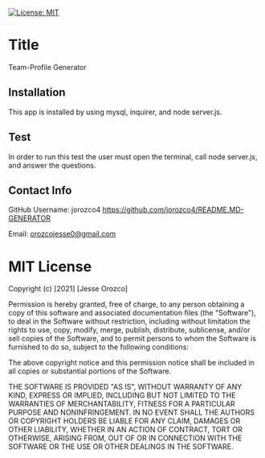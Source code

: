 [![License: MIT](https://img.shields.io/badge/License-MIT-yellow.svg)](https://opensource.org/licenses/MIT)

# Title

Team-Profile Generator

## Installation

This app is installed by using mysql, inquirer, and node server.js.

## Test

In order to run this test the user must open the terminal, call node server.js, and answer the questions.

## Contact Info

GitHub Username: jorozco4
https://github.com/jorozco4/README.MD-GENERATOR

Email: orozcojesse0@gmail.com

# MIT License

Copyright (c) [2021] [Jesse Orozco]

Permission is hereby granted, free of charge, to any person obtaining a copy
of this software and associated documentation files (the "Software"), to deal
in the Software without restriction, including without limitation the rights
to use, copy, modify, merge, publish, distribute, sublicense, and/or sell
copies of the Software, and to permit persons to whom the Software is
furnished to do so, subject to the following conditions:

The above copyright notice and this permission notice shall be included in all
copies or substantial portions of the Software.

THE SOFTWARE IS PROVIDED "AS IS", WITHOUT WARRANTY OF ANY KIND, EXPRESS OR
IMPLIED, INCLUDING BUT NOT LIMITED TO THE WARRANTIES OF MERCHANTABILITY,
FITNESS FOR A PARTICULAR PURPOSE AND NONINFRINGEMENT. IN NO EVENT SHALL THE
AUTHORS OR COPYRIGHT HOLDERS BE LIABLE FOR ANY CLAIM, DAMAGES OR OTHER
LIABILITY, WHETHER IN AN ACTION OF CONTRACT, TORT OR OTHERWISE, ARISING FROM,
OUT OF OR IN CONNECTION WITH THE SOFTWARE OR THE USE OR OTHER DEALINGS IN THE
SOFTWARE.
